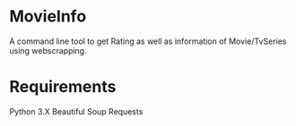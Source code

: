 # MovieInfo
A command line tool to get Rating as well as information of Movie/TvSeries using webscrapping.
# Requirements
Python 3.X
Beautiful Soup
Requests


